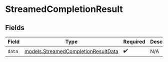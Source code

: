 # StreamedCompletionResult


## Fields

| Field                                                                            | Type                                                                             | Required                                                                         | Description                                                                      |
| -------------------------------------------------------------------------------- | -------------------------------------------------------------------------------- | -------------------------------------------------------------------------------- | -------------------------------------------------------------------------------- |
| `data`                                                                           | [models.StreamedCompletionResultData](../models/streamedcompletionresultdata.md) | :heavy_check_mark:                                                               | N/A                                                                              |